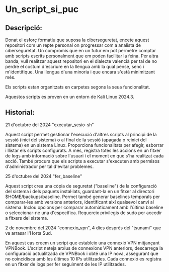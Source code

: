 # Un_script_si_puc

## Descripció:

Donat el esforç formatiu que suposa la ciberseguretat, encete aquest repositori com un repte personal on progressar com a analista de ciberseguretat. Un compromís que en un futur em pot permetre comptar amb scripts escrits personalment que em poden facilitar la feina. Per altra banda, vull realitzar aquest repositori en el dialecte valencià per tal de no perdre el costum d'escriure en la llengua amb la qual pense, senc i m'identifique. Una llengua d'una minoria i que encara s'està minimitzant més. 

Els scripts estan organitzats en carpetes segons la seua funcionalitat.

Aquestos scripts es proven en un entorn de Kali Linux 2024.3.


## Historial:

21 d'octubre del 2024   "executar_sesio-sh"

Aquest script permet gestionar l'execució d'altres scripts al principi de la sessió (inici del sistema) o al final de la sessió (apagada o reinici del sistema) en un sistema Linux. Proporciona funcionalitats per afegir, esborrar i llistar els scripts configurats. A més, registra totes les accions en un fitxer de logs amb informació sobre l'usuari i el moment en què s'ha realitzat cada acció. També procura que els scripts a executar s'executen amb permisos d'administrador per tal d'evitar problemes.


25 d'octubre del 2024    "fer_baseline"

Aquest script crea una còpia de seguretat ("baseline") de la configuració del sistema i dels paquets instal·lats, guardant-la en un fitxer al directori $HOME/backups/baseline. Permet també generar baselines temporals per comparar-les amb versions anteriors, identificant així qualsevol canvi al sistema. Inclou opcions per comparar automàticament amb l'última baseline o seleccionar-ne una d'específica. Requereix privilegis de sudo per accedir a fitxers del sistema.


2 de novembre del 2024    "connexio_vpn",  4 dies després del "tsunami" que va arrasar l'Horta Sud.

En aquest cas creem un script que estableix una connexió VPN mitjançant VPNBook. L'script neteja arxius de connexions VPN anteriors, descarrega la configuració actualitzada de VPNBook i obté una IP nova, assegurant que no
  coincidisca amb les últimes 10 IPs utilitzades. Cada connexió es registra en un fitxer de logs per fer seguiment de les IP utilitzades.
